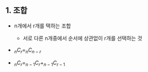 ## 1. 조합

- n개에서 r개를 택하는 조합
    - 서로 다른 n개중에서 순서에 상관없이 r개를 선택하는 것


- $_nC_r = _nC_{n-r}$
- $_nC_r = _{n-1}C_r + _{n-1}C_{r-1}$ 